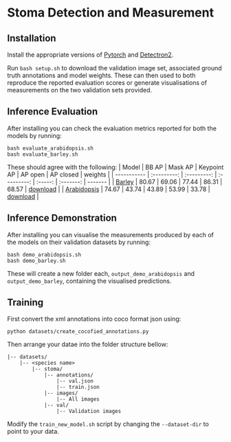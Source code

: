 # Stoma Detection and Measurement

## Installation
Install the appropriate versions of [Pytorch](https://pytorch.org/get-started/locally/) and [Detectron2](https://detectron2.readthedocs.io/en/latest/tutorials/install.html).

Run `bash setup.sh` to download the validation image set, associated ground truth annotations and model weights.
These can then used to both reproduce the reported evaluation scores or generate visualisations of measurements on the two validation sets provided.

## Inference Evaluation
After installing you can check the evaluation metrics reported for both the models by running:
```
bash evaluate_arabidopsis.sh
bash evaluate_barley.sh
```
These should agree with the following:
| Model       | BB AP | Mask AP | Keypoint AP | AP open | AP closed | weights |
| ----------- | :---------: | :---------: | :---------: | :-----: | :-------: | ------- |
| [Barley](configs/mask_rcnn_barley.yaml) | 80.67 | 69.06 | 77.44 | 86.31 | 68.57 | [download](https://cloudstor.aarnet.edu.au/plus/s/KWFjWBLlE18n9M9) |
| [Arabidopsis](configs/mask_rcnn_arabidopsis.yaml)  | 74.67 |   43.74  |  43.89   | 53.99 | 33.78 | [download](https://cloudstor.aarnet.edu.au/plus/s/iLB4PwuKqjbdSWg) |

## Inference Demonstration
After installing you can visualise the measurements produced by each of the models on their validation datasets by running:
```
bash demo_arabidopsis.sh
bash demo_barley.sh
```
These will create a new folder each, `output_demo_arabidopsis` and `output_demo_barley`, containing the visualised predictions.

## Training
First convert the xml annotations into coco format json using:
```
python datasets/create_cocofied_annotations.py
```
Then arrange your datae into the folder structure bellow:
```
|-- datasets/
    |-- <species name>
        |-- stoma/
            |-- annotations/
                |-- val.json
                |-- train.json
            |-- images/
                |-- All images
            |-- val/
                |-- Validation images
```
Modify the `train_new_model.sh` script by changing the `--dataset-dir` to point to your data.


